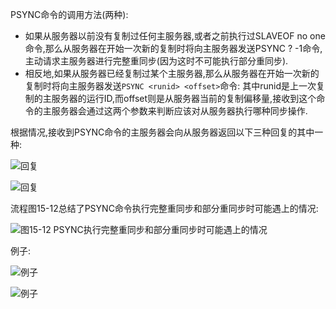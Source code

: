 PSYNC命令的调用方法(两种):
* 如果从服务器以前没有复制过任何主服务器,或者之前执行过SLAVEOF no one命令,那么从服务器在开始一次新的复制时将向主服务器发送PSYNC ? -1命令,主动请求主服务器进行完整重同步(因为这时不可能执行部分重同步).
* 相反地,如果从服务器已经复制过某个主服务器,那么从服务器在开始一次新的复制时将向主服务器发送`PSYNC <runid> <offset>`命令: 其中runid是上一次复制的主服务器的运行ID,而offset则是从服务器当前的复制偏移量,接收到这个命令的主服务器会通过这两个参数来判断应该对从服务器执行哪种同步操作.

根据情况,接收到PSYNC命令的主服务器会向从服务器返回以下三种回复的其中一种:

![回复](https://github.com/gdufeZLYL/blog/blob/master/images/20180516134543.png)

![回复](https://github.com/gdufeZLYL/blog/blob/master/images/20180516134623.png)

流程图15-12总结了PSYNC命令执行完整重同步和部分重同步时可能遇上的情况:

![图15-12 PSYNC执行完整重同步和部分重同步时可能遇上的情况](https://github.com/gdufeZLYL/blog/blob/master/images/20180516134656.png)

例子:

![例子](https://github.com/gdufeZLYL/blog/blob/master/images/20180516135101.png)

![例子](https://github.com/gdufeZLYL/blog/blob/master/images/20180516135126.png)